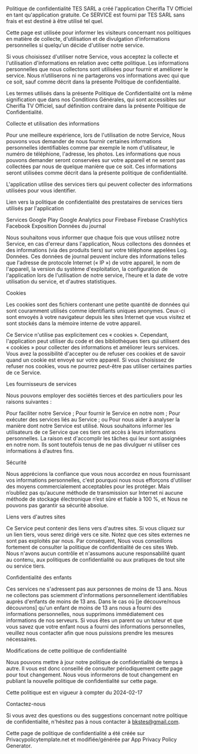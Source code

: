 Politique de confidentialité
TES SARL a créé l'application Cherifla TV Officiel en tant qu'application gratuite. Ce SERVICE est fourni par TES SARL sans frais et est destiné à être utilisé tel quel.

Cette page est utilisée pour informer les visiteurs concernant nos politiques en matière de collecte, d'utilisation et de divulgation d'informations personnelles si quelqu'un décide d'utiliser notre service.

Si vous choisissez d'utiliser notre Service, vous acceptez la collecte et l'utilisation d'informations en relation avec cette politique. Les informations personnelles que nous collectons sont utilisées pour fournir et améliorer le service. Nous n’utiliserons ni ne partagerons vos informations avec qui que ce soit, sauf comme décrit dans la présente Politique de confidentialité.

Les termes utilisés dans la présente Politique de Confidentialité ont la même signification que dans nos Conditions Générales, qui sont accessibles sur Cherifla TV Officiel, sauf définition contraire dans la présente Politique de Confidentialité.

Collecte et utilisation des informations

Pour une meilleure expérience, lors de l'utilisation de notre Service, Nous pouvons vous demander de nous fournir certaines informations personnelles identifiables comme par exemple le nom d'utilisateur, le numéro de téléphione, l'adresse, les photos. Les informations que nous pouvons demander seront conservées sur votre appareil et ne seront pas collectées par nous de quelque manière que ce soit. Ces informations seront utilisées comme décrit dans la présente politique de confidentialité.

L'application utilise des services tiers qui peuvent collecter des informations utilisées pour vous identifier.

Lien vers la politique de confidentialité des prestataires de services tiers utilisés par l'application

Services Google Play
Google Analytics pour Firebase
Firebase Crashlytics
Facebook
Exposition
Données du journal

Nous souhaitons vous informer que chaque fois que vous utilisez notre Service, en cas d'erreur dans l'application, Nous collectons des données et des informations (via des produits tiers) sur votre téléphone appelées Log. Données. Ces données de journal peuvent inclure des informations telles que l'adresse de protocole Internet (« IP ») de votre appareil, le nom de l'appareil, la version du système d'exploitation, la configuration de l'application lors de l'utilisation de notre service, l'heure et la date de votre utilisation du service, et d'autres statistiques.

Cookies

Les cookies sont des fichiers contenant une petite quantité de données qui sont couramment utilisés comme identifiants uniques anonymes. Ceux-ci sont envoyés à votre navigateur depuis les sites Internet que vous visitez et sont stockés dans la mémoire interne de votre appareil.

Ce Service n'utilise pas explicitement ces « cookies ». Cependant, l'application peut utiliser du code et des bibliothèques tiers qui utilisent des « cookies » pour collecter des informations et améliorer leurs services. Vous avez la possibilité d'accepter ou de refuser ces cookies et de savoir quand un cookie est envoyé sur votre appareil. Si vous choisissez de refuser nos cookies, vous ne pourrez peut-être pas utiliser certaines parties de ce Service.

Les fournisseurs de services

Nous pouvons employer des sociétés tierces et des particuliers pour les raisons suivantes :

Pour faciliter notre Service ;
Pour fournir le Service en notre nom ;
Pour exécuter des services liés au Service ; ou
Pour nous aider à analyser la manière dont notre Service est utilisé.
Nous souhaitons informer les utilisateurs de ce Service que ces tiers ont accès à leurs informations personnelles. La raison est d'accomplir les tâches qui leur sont assignées en notre nom. Ils sont toutefois tenus de ne pas divulguer ni utiliser ces informations à d’autres fins.

Sécurité

Nous apprécions la confiance que vous nous accordez en nous fournissant vos informations personnelles, c'est pourquoi nous nous efforçons d'utiliser des moyens commercialement acceptables pour les protéger. Mais n’oubliez pas qu’aucune méthode de transmission sur Internet ni aucune méthode de stockage électronique n’est sûre et fiable à 100 %, et Nous ne pouvons pas garantir sa sécurité absolue.

Liens vers d'autres sites

Ce Service peut contenir des liens vers d'autres sites. Si vous cliquez sur un lien tiers, vous serez dirigé vers ce site. Notez que ces sites externes ne sont pas exploités par nous. Par conséquent, Nous vous conseillons fortement de consulter la politique de confidentialité de ces sites Web. Nous n'avons aucun contrôle et n'assumons aucune responsabilité quant au contenu, aux politiques de confidentialité ou aux pratiques de tout site ou service tiers.

Confidentialité des enfants

Ces services ne s'adressent pas aux personnes de moins de 13 ans. Nous ne collectons pas sciemment d'informations personnellement identifiables auprès d'enfants de moins de 13 ans. Dans le cas où [je découvre/nous découvrons] qu'un enfant de moins de 13 ans nous a fourni des informations personnelles, nous supprimons immédiatement ces informations de nos serveurs. Si vous êtes un parent ou un tuteur et que vous savez que votre enfant nous a fourni des informations personnelles, veuillez nous contacter afin que nous puissions prendre les mesures nécessaires.

Modifications de cette politique de confidentialité

Nous pouvons mettre à jour notre politique de confidentialité de temps à autre. Il vous est donc conseillé de consulter périodiquement cette page pour tout changement. Nous vous informerons de tout changement en publiant la nouvelle politique de confidentialité sur cette page.

Cette politique est en vigueur à compter du 2024-02-17

Contactez-nous

Si vous avez des questions ou des suggestions concernant notre politique de confidentialité, n'hésitez pas à nous contacter à bkstes@gmail.com.

Cette page de politique de confidentialité a été créée sur Privacypolicytemplate.net et modifiée/générée par App Privacy Policy Generator.
